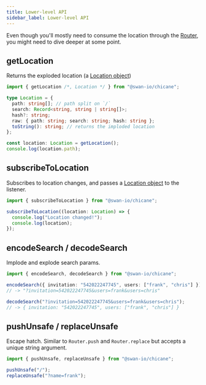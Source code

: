 ```yaml
---
title: Lower-level API
sidebar_label: Lower-level API
---
```


Even though you'll mostly need to consume the location through the [Router](./router), you might need to dive deeper at some point.

## getLocation

Returns the exploded location (a [Location object](#getlocation))

```ts
import { getLocation /*, Location */ } from "@swan-io/chicane";

type Location = {
  path: string[]; // path split on `/`
  search: Record<string, string | string[]>;
  hash?: string;
  raw: { path: string; search: string; hash: string };
  toString(): string; // returns the imploded location
};

const location: Location = getLocation();
console.log(location.path);
```

## subscribeToLocation

Subscribes to location changes, and passes a [Location object](#getlocation) to the listener.

```ts
import { subscribeToLocation } from "@swan-io/chicane";

subscribeToLocation((location: Location) => {
  console.log("Location changed!");
  console.log(location);
});
```

## encodeSearch / decodeSearch

Implode and explode search params.

```ts
import { encodeSearch, decodeSearch } from "@swan-io/chicane";

encodeSearch({ invitation: "542022247745", users: ["frank", "chris"] });
// -> "?invitation=542022247745&users=frank&users=chris"

decodeSearch("?invitation=542022247745&users=frank&users=chris");
// -> { invitation: "542022247745", users: ["frank", "chris"] }
```

## pushUnsafe / replaceUnsafe

Escape hatch. Similar to `Router.push` and `Router.replace` but accepts a unique string argument.

```ts
import { pushUnsafe, replaceUnsafe } from "@swan-io/chicane";

pushUnsafe("/");
replaceUnsafe("?name=frank");
```
